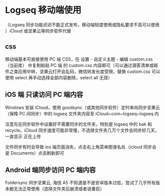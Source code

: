 # Logseq  移动端使用  

（Logseq 同步功能迟迟不能正式发布，移动端轻度使用或隐私要求不高可以使用 ）iCloud 或坚果云等同步软件代替

## css          

移动端基本可直接使用 PC 端 CSS，在 设置 - 自定义主题 - 编辑 custom.css（当前库） 中复制粘贴 PC 端 的 custom.css 内容即可（可以通过滴答清单或邮件之类应用中转，坚果云打开会乱码，微信转发长度受限，替换 custom.css 可以使用 select 再手动选择全部内容删除，select all 无效）

## iOS 端 只读访问  PC 端内容

 Windows 安装 iCloud，使用 goodsync（或其他同步软件）定时单向同步坚果云（保障 PC 间同步）中的 logseq 文件夹内容至 iCloud~com~logseq~logseq 内

注意先在同步软件中设置好不需要同步的文件夹，特别是 logseq 中的 bak 和 recycle，iCloud 同步速度可能非常慢，不选择文件夹几万个文件会同步好几天，一直显示 正在上传

  文件同步有时会导致 ios 端页面消失，点击右上角菜单图谱名处（icloud 同步会是 Documents）点击刷新即可

## Android 端同步访问 PC 端内容         

  Foldersync 同步坚果云,  海信 A5 不知道是不是安卓版本过低，尝试了几乎所有版本都无法正常使用（选择文件夹后崩溃或者说重启）
